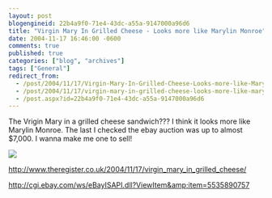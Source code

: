 ```yaml
---
layout: post
blogengineid: 22b4a9f0-71e4-43dc-a55a-9147000a96d6
title: "Virgin Mary In Grilled Cheese - Looks more like Marylin Monroe"
date: 2004-11-17 16:46:00 -0600
comments: true
published: true
categories: ["blog", "archives"]
tags: ["General"]
redirect_from: 
  - /post/2004/11/17/Virgin-Mary-In-Grilled-Cheese-Looks-more-like-Marylin-Monroe
  - /post/2004/11/17/virgin-mary-in-grilled-cheese-looks-more-like-marylin-monroe
  - /post.aspx?id=22b4a9f0-71e4-43dc-a55a-9147000a96d6
---
```

<!-- more -->

The Vrigin Mary in a grilled cheese sandwich??? I think it looks more like Marylin Monroe. The last I checked the ebay auction was up to almost $7,000. I wanna make me one to sell!

<IMG src="http://www.theregister.co.uk/2004/11/17/our_lady.JPG">

<A href="http://www.theregister.co.uk/2004/11/17/virgin_mary_in_grilled_cheese/">http://www.theregister.co.uk/2004/11/17/virgin_mary_in_grilled_cheese/</A>

<A href="http://cgi.ebay.com/ws/eBayISAPI.dll?ViewItem&amp;item=5535890757">http://cgi.ebay.com/ws/eBayISAPI.dll?ViewItem&amp;item=5535890757</A>
